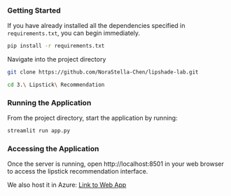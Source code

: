 ### Getting Started

If you have already installed all the dependencies specified in `requirements.txt`, you can begin immediately. 

```bash
pip install -r requirements.txt
```
Navigate into the project directory
```bash
git clone https://github.com/NoraStella-Chen/lipshade-lab.git

cd 3.\ Lipstick\ Recommendation 
```
### Running the Application
From the project directory, start the application by running:
```bash
streamlit run app.py
```
### Accessing the Application

Once the server is running, open http://localhost:8501 in your web browser to access the lipstick recommendation interface.

We also host it in Azure: [Link to Web App](https://lipstick-app.azurewebsites.net/)